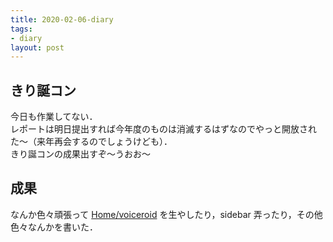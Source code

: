 ```yaml
---
title: 2020-02-06-diary
tags:
- diary
layout: post
---
```


## きり誕コン
今日も作業してない．<br>
レポートは明日提出すれば今年度のものは消滅するはずなのでやっと開放された〜（来年再会するのでしょうけども）．<br>
きり誕コンの成果出すぞ〜うおお〜

## 成果
なんか色々頑張って <a href="{{ site.baseurl }}/others/voiceroid">Home/voiceroid</a> を生やしたり，sidebar 弄ったり，その他色々なんかを書いた．<br>
